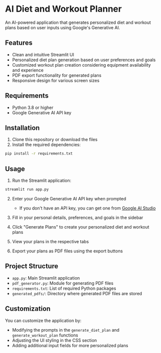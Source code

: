 # AI Diet and Workout Planner

An AI-powered application that generates personalized diet and workout plans based on user inputs using Google's Generative AI.

## Features

- Clean and intuitive Streamlit UI
- Personalized diet plan generation based on user preferences and goals
- Customized workout plan creation considering equipment availability and experience
- PDF export functionality for generated plans
- Responsive design for various screen sizes

## Requirements

- Python 3.8 or higher
- Google Generative AI API key

## Installation

1. Clone this repository or download the files
2. Install the required dependencies:

```bash
pip install -r requirements.txt
```

## Usage

1. Run the Streamlit application:

```bash
streamlit run app.py
```

2. Enter your Google Generative AI API key when prompted
   - If you don't have an API key, you can get one from [Google AI Studio](https://makersuite.google.com/app/apikey)

3. Fill in your personal details, preferences, and goals in the sidebar
4. Click "Generate Plans" to create your personalized diet and workout plans
5. View your plans in the respective tabs
6. Export your plans as PDF files using the export buttons

## Project Structure

- `app.py`: Main Streamlit application
- `pdf_generator.py`: Module for generating PDF files
- `requirements.txt`: List of required Python packages
- `generated_pdfs/`: Directory where generated PDF files are stored

## Customization

You can customize the application by:
- Modifying the prompts in the `generate_diet_plan` and `generate_workout_plan` functions
- Adjusting the UI styling in the CSS section
- Adding additional input fields for more personalized plans
